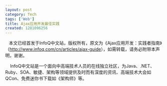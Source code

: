 ```yaml
---
layout: post
category: Tech
tags: ['Web']
title: Ajax应用开发最佳实践
created: 1281096256
---
```

<p>&nbsp;&nbsp; 本文已经首发于InfoQ中文站，版权所有，原文为《Ajax应用开发：实践者指南》（<a href="http://www.infoq.com/cn/articles/ajax-guide" target="_blank">http://www.infoq.com/cn/articles/ajax-guide</a>），如需转载，请务必附带本声明，谢谢。</p>


<p>&nbsp;&nbsp;&nbsp; InfoQ中文站是一个面向中高端技术人员的在线独立社区，为Java、.NET、 Ruby、SOA、敏捷、架构等领域提供及时而有深度的资讯、高端技术大会如QCon、免费迷你书下载如《架构师》等。</p>
